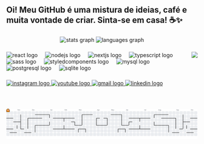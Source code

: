 <h2 align="left">Oi! Meu GitHub é uma mistura de ideias, café e muita vontade de criar. Sinta-se em casa! ☕✨</h2>

###

<div align="center">
  <img src="https://github-readme-stats.vercel.app/api?username=anabcodes&hide_title=false&hide_rank=true&show_icons=true&include_all_commits=true&count_private=true&disable_animations=false&theme=dracula&locale=pt-br&hide_border=false" height="150" alt="stats graph"  />
  <img src="https://github-readme-stats.vercel.app/api/top-langs?username=anabcodes&locale=pt-br&hide_title=false&layout=compact&card_width=320&langs_count=5&theme=dracula&hide_border=false" height="150" alt="languages graph"  />
</div>

###

<img align="right" height="150" src="https://i.imgflip.com/65efzo.gif"  />

###

<div align="left">
  <img src="https://img.shields.io/badge/React-61DAFB?logo=react&logoColor=black&style=for-the-badge" height="28" alt="react logo"  />
  <img width="12" />
  <img src="https://img.shields.io/badge/Node.js-339933?logo=nodedotjs&logoColor=white&style=for-the-badge" height="28" alt="nodejs logo"  />
  <img width="12" />
  <img src="https://img.shields.io/badge/Next.js-000000?logo=nextdotjs&logoColor=white&style=for-the-badge" height="28" alt="nextjs logo"  />
  <img width="12" />
  <img src="https://cdn.jsdelivr.net/gh/devicons/devicon/icons/typescript/typescript-original.svg" height="28" alt="typescript logo"  />
  <img width="12" />
  <img src="https://cdn.simpleicons.org/sass/CC6699" height="28" alt="sass logo"  />
  <img width="12" />
  <img src="https://skillicons.dev/icons?i=styledcomponents" height="28" alt="styledcomponents logo"  />
  <img width="12" />
  <img src="https://skillicons.dev/icons?i=mysql" height="28" alt="mysql logo"  />
  <img width="12" />
  <img src="https://skillicons.dev/icons?i=postgres" height="28" alt="postgresql logo"  />
  <img width="12" />
  <img src="https://cdn.simpleicons.org/sqlite/003B57" height="28" alt="sqlite logo"  />
</div>

###

<div align="left">
  <a href="https://www.instagram.com/anajcodes/" target="_blank">
    <img src="https://img.shields.io/static/v1?message=Instagram&logo=instagram&label=&color=E4405F&logoColor=white&labelColor=&style=for-the-badge" height="35" alt="instagram logo"  />
  </a>
  <a href="https://www.youtube.com/@anabcodes" target="_blank">
    <img src="https://img.shields.io/static/v1?message=Youtube&logo=youtube&label=&color=FF0000&logoColor=white&labelColor=&style=for-the-badge" height="35" alt="youtube logo"  />
  </a>
  <a href="mailto:contatoanabraghim@gmail.com" target="_blank">
    <img src="https://img.shields.io/static/v1?message=Gmail&logo=gmail&label=&color=D14836&logoColor=white&labelColor=&style=for-the-badge" height="35" alt="gmail logo"  />
  </a>
  <a href="https://www.linkedin.com/in/anabraghim?originalSubdomain=br" target="_blank">
    <img src="https://img.shields.io/static/v1?message=LinkedIn&logo=linkedin&label=&color=0077B5&logoColor=white&labelColor=&style=for-the-badge" height="35" alt="linkedin logo"  />
  </a>
</div>

<picture>
  <source media="(prefers-color-scheme: dark)" srcset="https://raw.githubusercontent.com/anabcodes/anabcodes/output/pacman-contribution-graph-dark.svg">
  <source media="(prefers-color-scheme: light)" srcset="https://raw.githubusercontent.com/anabcodes/anabcodes/output/pacman-contribution-graph.svg">
  <img alt="pacman contribution graph" src="https://raw.githubusercontent.com/anabcodes/anabcodes/output/pacman-contribution-graph.svg">
</picture>

###


